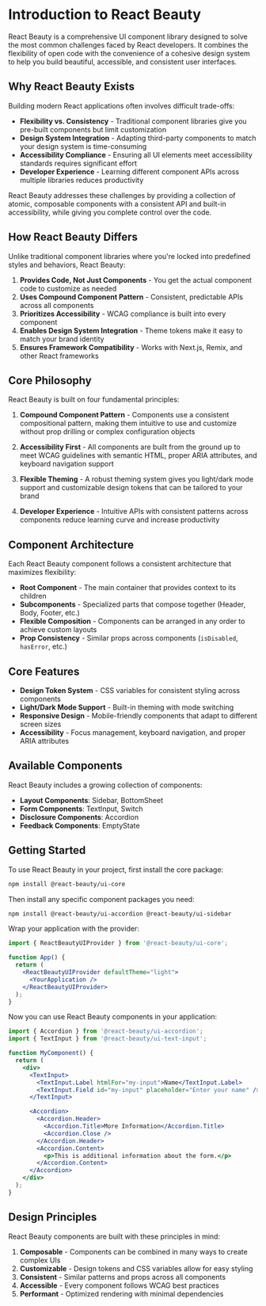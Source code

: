 # Introduction to React Beauty

React Beauty is a comprehensive UI component library designed to solve the most common challenges faced by React developers. It combines the flexibility of open code with the convenience of a cohesive design system to help you build beautiful, accessible, and consistent user interfaces.

## Why React Beauty Exists

Building modern React applications often involves difficult trade-offs:

- **Flexibility vs. Consistency** - Traditional component libraries give you pre-built components but limit customization
- **Design System Integration** - Adapting third-party components to match your design system is time-consuming
- **Accessibility Compliance** - Ensuring all UI elements meet accessibility standards requires significant effort
- **Developer Experience** - Learning different component APIs across multiple libraries reduces productivity

React Beauty addresses these challenges by providing a collection of atomic, composable components with a consistent API and built-in accessibility, while giving you complete control over the code.

## How React Beauty Differs

Unlike traditional component libraries where you're locked into predefined styles and behaviors, React Beauty:

1. **Provides Code, Not Just Components** - You get the actual component code to customize as needed
2. **Uses Compound Component Pattern** - Consistent, predictable APIs across all components
3. **Prioritizes Accessibility** - WCAG compliance is built into every component
4. **Enables Design System Integration** - Theme tokens make it easy to match your brand identity
5. **Ensures Framework Compatibility** - Works with Next.js, Remix, and other React frameworks

## Core Philosophy

React Beauty is built on four fundamental principles:

1. **Compound Component Pattern** - Components use a consistent compositional pattern, making them
   intuitive to use and customize without prop drilling or complex configuration objects

2. **Accessibility First** - All components are built from the ground up to meet WCAG guidelines
   with semantic HTML, proper ARIA attributes, and keyboard navigation support

3. **Flexible Theming** - A robust theming system gives you light/dark mode support and
   customizable design tokens that can be tailored to your brand

4. **Developer Experience** - Intuitive APIs with consistent patterns across components reduce
   learning curve and increase productivity

## Component Architecture

Each React Beauty component follows a consistent architecture that maximizes flexibility:

- **Root Component** - The main container that provides context to its children
- **Subcomponents** - Specialized parts that compose together (Header, Body, Footer, etc.)
- **Flexible Composition** - Components can be arranged in any order to achieve custom layouts
- **Prop Consistency** - Similar props across components (`isDisabled`, `hasError`, etc.)

## Core Features

- **Design Token System** - CSS variables for consistent styling across components
- **Light/Dark Mode Support** - Built-in theming with mode switching
- **Responsive Design** - Mobile-friendly components that adapt to different screen sizes
- **Accessibility** - Focus management, keyboard navigation, and proper ARIA attributes

## Available Components

React Beauty includes a growing collection of components:

- **Layout Components**: Sidebar, BottomSheet
- **Form Components**: TextInput, Switch
- **Disclosure Components**: Accordion
- **Feedback Components**: EmptyState

## Getting Started

To use React Beauty in your project, first install the core package:

```bash
npm install @react-beauty/ui-core
```

Then install any specific component packages you need:

```bash
npm install @react-beauty/ui-accordion @react-beauty/ui-sidebar
```

Wrap your application with the provider:

```jsx
import { ReactBeautyUIProvider } from '@react-beauty/ui-core';

function App() {
  return (
    <ReactBeautyUIProvider defaultTheme="light">
      <YourApplication />
    </ReactBeautyUIProvider>
  );
}
```

Now you can use React Beauty components in your application:

```jsx
import { Accordion } from '@react-beauty/ui-accordion';
import { TextInput } from '@react-beauty/ui-text-input';

function MyComponent() {
  return (
    <div>
      <TextInput>
        <TextInput.Label htmlFor="my-input">Name</TextInput.Label>
        <TextInput.Field id="my-input" placeholder="Enter your name" />
      </TextInput>

      <Accordion>
        <Accordion.Header>
          <Accordion.Title>More Information</Accordion.Title>
          <Accordion.Close />
        </Accordion.Header>
        <Accordion.Content>
          <p>This is additional information about the form.</p>
        </Accordion.Content>
      </Accordion>
    </div>
  );
}
```

## Design Principles

React Beauty components are built with these principles in mind:

1. **Composable** - Components can be combined in many ways to create complex UIs
2. **Customizable** - Design tokens and CSS variables allow for easy styling
3. **Consistent** - Similar patterns and props across all components
4. **Accessible** - Every component follows WCAG best practices
5. **Performant** - Optimized rendering with minimal dependencies


